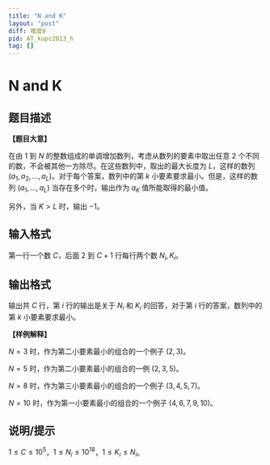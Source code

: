 ```yaml
---
title: "N and K"
layout: "post"
diff: 难度0
pid: AT_kupc2013_h
tag: []
---
```


# N and K

## 题目描述

**【题目大意】**

在由 $1$ 到 $N$ 的整数组成的单调增加数列，考虑从数列的要素中取出任意 $2$ 个不同的数，不会被其他一方除尽。在这些数列中，取出的最大长度为 $L$，这样的数列 $(a_1,a_2,\ldots,a_L)$。对于每个答案，数列中的第 $k$ 小要素要求最小。但是，这样的数列 $(a_1,\ldots,a_L)$ 当存在多个时，输出作为 $a_K$ 值所能取得的最小值。

另外，当 $K>L$ 时，输出 $-1$。

## 输入格式

第一行一个数 $C$，后面 $2$ 到 $C+1$ 行每行两个数 $N_i,K_i$。

## 输出格式

输出共 $C$ 行，第 $i$ 行的输出是关于 $N_i$ 和 $K_i$ 的回答，对于第 $i$ 行的答案，数列中的第 $k$ 小要素要求最小。

**【样例解释】**

$N=3$ 时，作为第二小要素最小的组合的一个例子 $(2,3)$。

$N=5$ 时，作为第二小要素最小的组合的一例 $(2,3,5)$。

$N=8$ 时，作为第三小要素最小的组合的一个例子 $(3,4,5,7)$。

$N=10$ 时，作为第一小要素最小的组合的一个例子 $(4,6,7,9,10)$。

## 说明/提示

$1 \leq C \leq 10^5$，$1 \leq N_i \leq 10^{18}$，$1 \leq K_i \leq N_i$。

